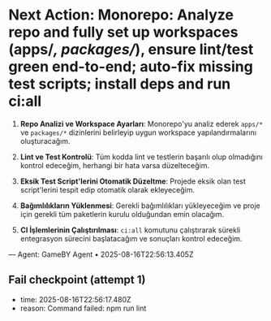 # Next Action: Monorepo: Analyze repo and fully set up workspaces (apps/*, packages/*), ensure lint/test green end-to-end; auto-fix missing test scripts; install deps and run ci:all

1. **Repo Analizi ve Workspace Ayarları**: Monorepo'yu analiz ederek `apps/*` ve `packages/*` dizinlerini belirleyip uygun workspace yapılandırmalarını oluşturacağım.

2. **Lint ve Test Kontrolü**: Tüm kodda lint ve testlerin başarılı olup olmadığını kontrol edeceğim, herhangi bir hata varsa düzelteceğim.

3. **Eksik Test Script'lerini Otomatik Düzeltme**: Projede eksik olan test script'lerini tespit edip otomatik olarak ekleyeceğim.

4. **Bağımlılıkların Yüklenmesi**: Gerekli bağımlılıkları yükleyeceğim ve proje için gerekli tüm paketlerin kurulu olduğundan emin olacağım.

5. **CI İşlemlerinin Çalıştırılması**: `ci:all` komutunu çalıştırarak sürekli entegrasyon sürecini başlatacağım ve sonuçları kontrol edeceğim.

— Agent: GameBY Agent • 2025-08-16T22:56:13.405Z


## Fail checkpoint (attempt 1)
- time: 2025-08-16T22:56:17.480Z
- reason: Command failed: npm run lint
